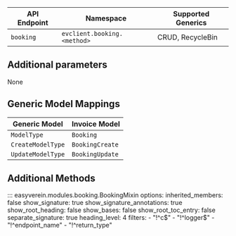 | API Endpoint      | Namespace                           | Supported Generics |
|-------------------|-------------------------------------|--------------------|
| `booking` | `evclient.booking.<method>` | CRUD, RecycleBin   |

## Additional parameters

None

## Generic Model Mappings

| Generic Model     | Invoice Model          |
|-------------------|------------------------|
| `ModelType`       | `Booking`       |
| `CreateModelType` | `BookingCreate` |
| `UpdateModelType` | `BookingUpdate` |

## Additional Methods

::: easyverein.modules.booking.BookingMixin
    options:
        inherited_members: false
        show_signature: true
        show_signature_annotations: true
        show_root_heading: false
        show_bases: false
        show_root_toc_entry: false
        separate_signature: true
        heading_level: 4
        filters:
            - "!^c$"
            - "!^logger$"
            - "!^endpoint_name"
            - "!^return_type"
